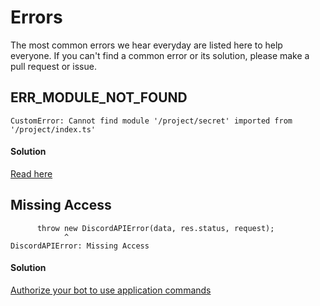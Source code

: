 # Errors

The most common errors we hear everyday are listed here to help everyone. If you can't find a common error or its solution, please make a pull request or issue.

## ERR_MODULE_NOT_FOUND

```
CustomError: Cannot find module '/project/secret' imported from '/project/index.ts'
```

#### Solution

[Read here](/docs/guides/FAQ/esm-vs-cjs#import-in-cjs-vs-esm)

## Missing Access

```
      throw new DiscordAPIError(data, res.status, request);
            ^
DiscordAPIError: Missing Access
```

#### Solution

[Authorize your bot to use application commands](/docs/decorators/commands/slash#authorize-your-bot-to-use-application-commands)

